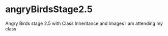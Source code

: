 # angryBirdsStage2.5
Angry Birds stage 2.5 with Class Inheritance and Images
I am attending my class